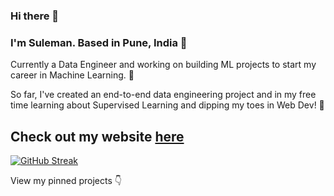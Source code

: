 ### Hi there 👋

### I'm Suleman. Based in Pune, India 📍

Currently a Data Engineer and working on building ML projects to start my career in Machine Learning. 🔨

So far, I've created an end-to-end data engineering project and in my free time learning about Supervised Learning and dipping my toes in Web Dev! 🌱


## Check out my website [here](https://sule-resume.streamlit.app/)
[![GitHub Streak](https://streak-stats.demolab.com/?user=suleman1412)](https://git.io/streak-stats)

View my pinned projects 👇

